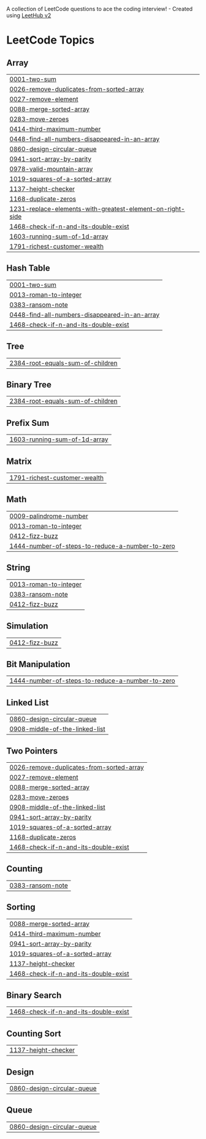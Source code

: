 A collection of LeetCode questions to ace the coding interview! - Created using [LeetHub v2](https://github.com/arunbhardwaj/LeetHub-2.0)
<!---LeetCode Topics Start-->
# LeetCode Topics
## Array
|  |
| ------- |
| [0001-two-sum](https://github.com/alozar/myleetcode/tree/master/0001-two-sum) |
| [0026-remove-duplicates-from-sorted-array](https://github.com/alozar/myleetcode/tree/master/0026-remove-duplicates-from-sorted-array) |
| [0027-remove-element](https://github.com/alozar/myleetcode/tree/master/0027-remove-element) |
| [0088-merge-sorted-array](https://github.com/alozar/myleetcode/tree/master/0088-merge-sorted-array) |
| [0283-move-zeroes](https://github.com/alozar/myleetcode/tree/master/0283-move-zeroes) |
| [0414-third-maximum-number](https://github.com/alozar/myleetcode/tree/master/0414-third-maximum-number) |
| [0448-find-all-numbers-disappeared-in-an-array](https://github.com/alozar/myleetcode/tree/master/0448-find-all-numbers-disappeared-in-an-array) |
| [0860-design-circular-queue](https://github.com/alozar/myleetcode/tree/master/0860-design-circular-queue) |
| [0941-sort-array-by-parity](https://github.com/alozar/myleetcode/tree/master/0941-sort-array-by-parity) |
| [0978-valid-mountain-array](https://github.com/alozar/myleetcode/tree/master/0978-valid-mountain-array) |
| [1019-squares-of-a-sorted-array](https://github.com/alozar/myleetcode/tree/master/1019-squares-of-a-sorted-array) |
| [1137-height-checker](https://github.com/alozar/myleetcode/tree/master/1137-height-checker) |
| [1168-duplicate-zeros](https://github.com/alozar/myleetcode/tree/master/1168-duplicate-zeros) |
| [1231-replace-elements-with-greatest-element-on-right-side](https://github.com/alozar/myleetcode/tree/master/1231-replace-elements-with-greatest-element-on-right-side) |
| [1468-check-if-n-and-its-double-exist](https://github.com/alozar/myleetcode/tree/master/1468-check-if-n-and-its-double-exist) |
| [1603-running-sum-of-1d-array](https://github.com/alozar/myleetcode/tree/master/1603-running-sum-of-1d-array) |
| [1791-richest-customer-wealth](https://github.com/alozar/myleetcode/tree/master/1791-richest-customer-wealth) |
## Hash Table
|  |
| ------- |
| [0001-two-sum](https://github.com/alozar/myleetcode/tree/master/0001-two-sum) |
| [0013-roman-to-integer](https://github.com/alozar/myleetcode/tree/master/0013-roman-to-integer) |
| [0383-ransom-note](https://github.com/alozar/myleetcode/tree/master/0383-ransom-note) |
| [0448-find-all-numbers-disappeared-in-an-array](https://github.com/alozar/myleetcode/tree/master/0448-find-all-numbers-disappeared-in-an-array) |
| [1468-check-if-n-and-its-double-exist](https://github.com/alozar/myleetcode/tree/master/1468-check-if-n-and-its-double-exist) |
## Tree
|  |
| ------- |
| [2384-root-equals-sum-of-children](https://github.com/alozar/myleetcode/tree/master/2384-root-equals-sum-of-children) |
## Binary Tree
|  |
| ------- |
| [2384-root-equals-sum-of-children](https://github.com/alozar/myleetcode/tree/master/2384-root-equals-sum-of-children) |
## Prefix Sum
|  |
| ------- |
| [1603-running-sum-of-1d-array](https://github.com/alozar/myleetcode/tree/master/1603-running-sum-of-1d-array) |
## Matrix
|  |
| ------- |
| [1791-richest-customer-wealth](https://github.com/alozar/myleetcode/tree/master/1791-richest-customer-wealth) |
## Math
|  |
| ------- |
| [0009-palindrome-number](https://github.com/alozar/myleetcode/tree/master/0009-palindrome-number) |
| [0013-roman-to-integer](https://github.com/alozar/myleetcode/tree/master/0013-roman-to-integer) |
| [0412-fizz-buzz](https://github.com/alozar/myleetcode/tree/master/0412-fizz-buzz) |
| [1444-number-of-steps-to-reduce-a-number-to-zero](https://github.com/alozar/myleetcode/tree/master/1444-number-of-steps-to-reduce-a-number-to-zero) |
## String
|  |
| ------- |
| [0013-roman-to-integer](https://github.com/alozar/myleetcode/tree/master/0013-roman-to-integer) |
| [0383-ransom-note](https://github.com/alozar/myleetcode/tree/master/0383-ransom-note) |
| [0412-fizz-buzz](https://github.com/alozar/myleetcode/tree/master/0412-fizz-buzz) |
## Simulation
|  |
| ------- |
| [0412-fizz-buzz](https://github.com/alozar/myleetcode/tree/master/0412-fizz-buzz) |
## Bit Manipulation
|  |
| ------- |
| [1444-number-of-steps-to-reduce-a-number-to-zero](https://github.com/alozar/myleetcode/tree/master/1444-number-of-steps-to-reduce-a-number-to-zero) |
## Linked List
|  |
| ------- |
| [0860-design-circular-queue](https://github.com/alozar/myleetcode/tree/master/0860-design-circular-queue) |
| [0908-middle-of-the-linked-list](https://github.com/alozar/myleetcode/tree/master/0908-middle-of-the-linked-list) |
## Two Pointers
|  |
| ------- |
| [0026-remove-duplicates-from-sorted-array](https://github.com/alozar/myleetcode/tree/master/0026-remove-duplicates-from-sorted-array) |
| [0027-remove-element](https://github.com/alozar/myleetcode/tree/master/0027-remove-element) |
| [0088-merge-sorted-array](https://github.com/alozar/myleetcode/tree/master/0088-merge-sorted-array) |
| [0283-move-zeroes](https://github.com/alozar/myleetcode/tree/master/0283-move-zeroes) |
| [0908-middle-of-the-linked-list](https://github.com/alozar/myleetcode/tree/master/0908-middle-of-the-linked-list) |
| [0941-sort-array-by-parity](https://github.com/alozar/myleetcode/tree/master/0941-sort-array-by-parity) |
| [1019-squares-of-a-sorted-array](https://github.com/alozar/myleetcode/tree/master/1019-squares-of-a-sorted-array) |
| [1168-duplicate-zeros](https://github.com/alozar/myleetcode/tree/master/1168-duplicate-zeros) |
| [1468-check-if-n-and-its-double-exist](https://github.com/alozar/myleetcode/tree/master/1468-check-if-n-and-its-double-exist) |
## Counting
|  |
| ------- |
| [0383-ransom-note](https://github.com/alozar/myleetcode/tree/master/0383-ransom-note) |
## Sorting
|  |
| ------- |
| [0088-merge-sorted-array](https://github.com/alozar/myleetcode/tree/master/0088-merge-sorted-array) |
| [0414-third-maximum-number](https://github.com/alozar/myleetcode/tree/master/0414-third-maximum-number) |
| [0941-sort-array-by-parity](https://github.com/alozar/myleetcode/tree/master/0941-sort-array-by-parity) |
| [1019-squares-of-a-sorted-array](https://github.com/alozar/myleetcode/tree/master/1019-squares-of-a-sorted-array) |
| [1137-height-checker](https://github.com/alozar/myleetcode/tree/master/1137-height-checker) |
| [1468-check-if-n-and-its-double-exist](https://github.com/alozar/myleetcode/tree/master/1468-check-if-n-and-its-double-exist) |
## Binary Search
|  |
| ------- |
| [1468-check-if-n-and-its-double-exist](https://github.com/alozar/myleetcode/tree/master/1468-check-if-n-and-its-double-exist) |
## Counting Sort
|  |
| ------- |
| [1137-height-checker](https://github.com/alozar/myleetcode/tree/master/1137-height-checker) |
## Design
|  |
| ------- |
| [0860-design-circular-queue](https://github.com/alozar/myleetcode/tree/master/0860-design-circular-queue) |
## Queue
|  |
| ------- |
| [0860-design-circular-queue](https://github.com/alozar/myleetcode/tree/master/0860-design-circular-queue) |
<!---LeetCode Topics End-->